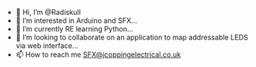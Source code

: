 - 👋 Hi, I’m @Radiskull
- 👀 I’m interested in Arduino and SFX...
- 🌱 I’m currently RE learning Python...
- 💞️ I’m looking to collaborate on an application to map addressable LEDS via web interface...
- 📫 How to reach me SFX@jcoppingelectrical.co.uk

<!---

--->
